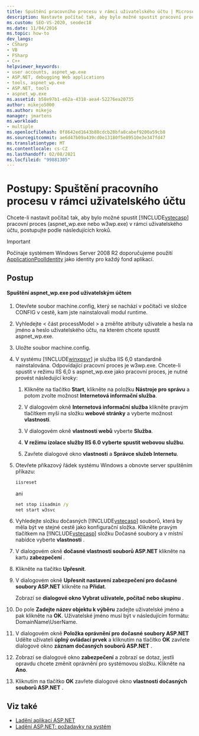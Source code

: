 ```yaml
---
title: Spuštění pracovního procesu v rámci uživatelského účtu | Microsoft Docs
description: Nastavte počítač tak, aby bylo možné spustit pracovní proces ASP.NET (aspnet_wp.exe nebo w3wp.exe) v rámci uživatelského účtu v sadě Visual Studio.
ms.custom: SEO-VS-2020, seodec18
ms.date: 11/04/2016
ms.topic: how-to
dev_langs:
- CSharp
- VB
- FSharp
- C++
helpviewer_keywords:
- user accounts, aspnet_wp.exe
- ASP.NET, debugging Web applications
- tools, aspnet_wp.exe
- ASP.NET, tools
- aspnet_wp.exe
ms.assetid: b58e97b1-e62a-4318-aea4-52276ea20735
author: mikejo5000
ms.author: mikejo
manager: jmartens
ms.workload:
- multiple
ms.openlocfilehash: 0f8642ed1643b88cdcb28bfa8cabef9200a59cb8
ms.sourcegitcommit: ae6d47b09a439cd0e13180f5e89510e3e347fd47
ms.translationtype: MT
ms.contentlocale: cs-CZ
ms.lasthandoff: 02/08/2021
ms.locfileid: "99881305"
---
```

# <a name="how-to-run-the-worker-process-under-a-user-account"></a>Postupy: Spuštění pracovního procesu v rámci uživatelského účtu
Chcete-li nastavit počítač tak, aby bylo možné spustit [!INCLUDE[vstecasp](../code-quality/includes/vstecasp_md.md)] pracovní proces (aspnet_wp.exe nebo w3wp.exe) v rámci uživatelského účtu, postupujte podle následujících kroků.

 > [!IMPORTANT]
 > Počínaje systémem Windows Server 2008 R2 doporučujeme použití [ApplicationPoolIdentity](/iis/manage/configuring-security/application-pool-identities) jako identity pro každý fond aplikací.

## <a name="procedure"></a>Postup

#### <a name="to-run-aspnet_wpexe-under-a-user-account"></a>Spuštění aspnet_wp.exe pod uživatelským účtem

1. Otevřete soubor machine.config, který se nachází v počítači ve složce CONFIG v cestě, kam jste nainstalovali modul runtime.

2. Vyhledejte &lt; část processModel &gt; a změňte atributy uživatele a hesla na jméno a heslo uživatelského účtu, na kterém chcete spustit aspnet_wp.exe.

3. Uložte soubor machine.config.

4. V systému [!INCLUDE[winxpsvr](../debugger/includes/winxpsvr_md.md)] je služba IIS 6,0 standardně nainstalována. Odpovídající pracovní proces je w3wp.exe. Chcete-li spustit v režimu IIS 6,0 s aspnet_wp.exe jako pracovní proces, je nutné provést následující kroky:

   1. Klikněte na tlačítko **Start**, klikněte na položku **Nástroje pro správu** a potom zvolte možnost **Internetová informační služba**.

   2. V dialogovém okně **Internetová informační služba** klikněte pravým tlačítkem myši na složku **webové stránky** a vyberte možnost **vlastnosti**.

   3. V dialogovém okně **vlastnosti webů** vyberte **Služba**.

   4. **V režimu izolace služby IIS 6.0 vyberte spustit webovou službu**.

   5. Zavřete dialogové okno **vlastnosti** a **Správce služeb Internetu**.

5. Otevřete příkazový řádek systému Windows a obnovte server spuštěním příkazu:

   ```cmd
   iisreset
   ```

   ani

   ```cmd
   net stop iisadmin /y
   net start w3svc
   ```

6. Vyhledejte složku dočasných [!INCLUDE[vstecasp](../code-quality/includes/vstecasp_md.md)] souborů, která by měla být ve stejné cestě jako konfigurační složka. Klikněte pravým tlačítkem na [!INCLUDE[vstecasp](../code-quality/includes/vstecasp_md.md)] složku Dočasné soubory a v místní nabídce vyberte **vlastnosti** .

7. V dialogovém okně **dočasné vlastnosti souborů ASP.NET** klikněte na kartu **zabezpečení** .

8. Klikněte na tlačítko **Upřesnit**.

9. V dialogovém okně **Upřesnit nastavení zabezpečení pro dočasné soubory ASP.NET** klikněte na **Přidat**.

    Zobrazí se **dialogové okno Vybrat uživatele, počítač nebo skupinu** .

10. Do pole **Zadejte název objektu k výběru** zadejte uživatelské jméno a pak klikněte na **OK**. Uživatelské jméno musí být v následujícím formátu: DomainName\UserName.

11. V dialogovém okně **Položka oprávnění pro dočasné soubory ASP.NET** Udělte uživateli **úplný ovládací prvek** a kliknutím na tlačítko **OK** zavřete dialogové okno **záznam dočasných souborů ASP.NET** .

12. Zobrazí se dialogové okno **zabezpečení** a zobrazí se dotaz, jestli opravdu chcete změnit oprávnění pro systémovou složku. Klikněte na **Ano**.

13. Kliknutím na tlačítko **OK** zavřete dialogové okno **vlastnosti dočasných souborů ASP.NET** .

## <a name="see-also"></a>Viz také
- [Ladění aplikací ASP.NET](../debugger/how-to-enable-debugging-for-aspnet-applications.md)
- [Ladění ASP.NET: požadavky na systém](../debugger/aspnet-debugging-system-requirements.md)
